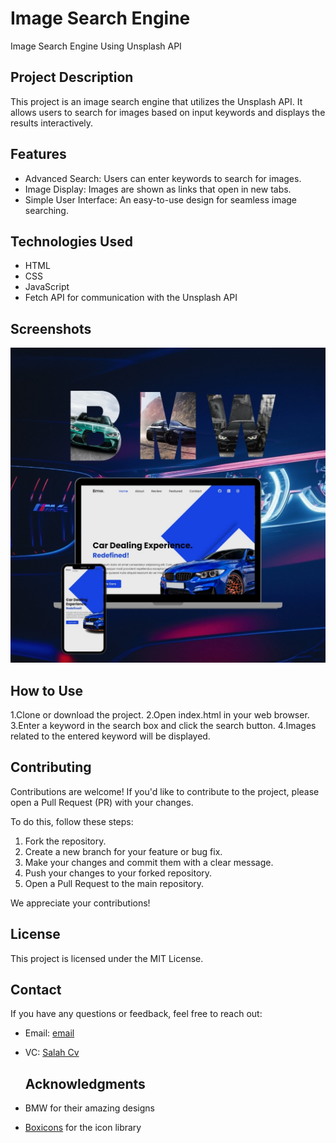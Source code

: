 # Image Search Engine

Image Search Engine Using Unsplash API


## Project Description

This project is an image search engine that utilizes the Unsplash API. It allows users to search for 
images based on input keywords and displays the results interactively.


## Features
- Advanced Search: Users can enter keywords to search for images.
- Image Display: Images are shown as links that open in new tabs.
- Simple User Interface: An easy-to-use design for seamless image searching.

## Technologies Used
- HTML
- CSS
- JavaScript
- Fetch API for communication with the Unsplash API

## Screenshots

![Image](https://github.com/salah-alstre/BMW-Elegance/blob/main/assets/Bmw-M.jpg)



## How to Use

1.Clone or download the project.
2.Open index.html in your web browser.
3.Enter a keyword in the search box and click the search button.
4.Images related to the entered keyword will be displayed.



## Contributing

Contributions are welcome! If you'd like to contribute to the project, please open a Pull Request (PR) with your changes. 

To do this, follow these steps:

1. Fork the repository.
2. Create a new branch for your feature or bug fix.
3. Make your changes and commit them with a clear message.
4. Push your changes to your forked repository.
5. Open a Pull Request to the main repository.

We appreciate your contributions!


## License
This project is licensed under the MIT License.

## Contact
If you have any questions or feedback, feel free to reach out:

- Email: [email](mailto:error.salah59@gmail.com)
- VC:    [ Salah Cv ](https://salahcv.site/)


  ## Acknowledgments
- BMW for their amazing designs
- [Boxicons](https://boxicons.com/) for the icon library

